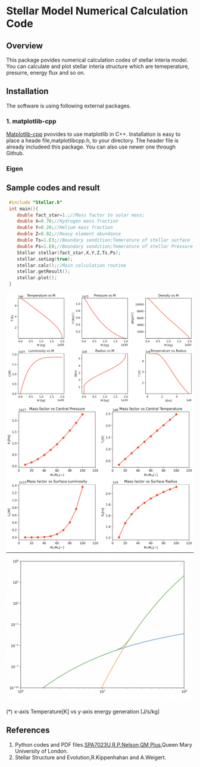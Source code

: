 # Stellar Model Numerical Calculation Code
## Overview
 This package povides numerical calculation codes of stellar interia model. You can calculate and plot stellar interia structure which are temeperature, presurre, energy flux and so on.

## Installation
 The software is using following external packages.
### 1. matplotlib-cpp
  [Matplotlib-cpp](https://github.com/lava/matplotlib-cpp) pvovides to use matplotlib in C++.
  Installation is easy to place a heade file,matplotlibcpp.h, to your directory. The header file is already includeed this package. You can also use newer one through Github. 
### Eigen
  
## Sample codes and result
```c++
 #include "Stellar.h"
 int main(){
	double fact_star=1.;//Mass factor to solar mass;
	double X=0.70;//Hydrogen mass fraction
	double Y=0.28;//Helium mass fraction
	double Z=0.02;//Heavy element abundance
	double Ts=1.E3;//Boundary sondition;Temerature of stellar surface 
	double Ps=1.E8;//Boundary sondition;Temerature of stellar Pressure
	Stellar stellar(fact_star,X,Y,Z,Ts,Ps);
	stellar.setLog(true);
	stellar.calc();//Main calculation routine
	stellar.getResult();
	stellar.plot();
 }
```
![Sample result](https://github.com/taketoe/stellarmodel/blob/master/example/sun.png)
![Sample result](https://github.com/taketoe/stellarmodel/blob/master/example/sun10_100.png)
![Sample result](https://github.com/taketoe/stellarmodel/blob/master/example/energy_gen_KIP.png)

(*) x-axis Temperature[K] vs y-axis energy generation [J/s/kg]


## References
 1. Python codes and PDF files.[SPA7023U,R.P.Nelson,QM Plus](https://2019.qmplus.qmul.ac.uk/course/view.php?id=9017),Queen Mary University of London.
 2. Stellar Structure and Evolution,R.Kippenhahan and A.Weigert.

